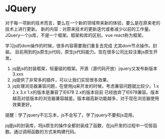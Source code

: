 # JQuery
对于每一项新的技术而言，要么在一个新的领域带来新的体验，要么是在原来老的技术上进行更新。
新的内容：对原来技术的更新迭代或者减少以前的工作量。
JQuery一个js库，不是一个框架。框架和库的区别。vue react称为框架。

学习js的dom操作的时候，很多内容需要我们重复去完成 尤其dom节点操作。封装。
目前用到的js原生js代码，原生js代码能力。现在很多公司比较注重js原生开发。

1. jq是js的封装框架，轻量级的框架。开源（源代码开放）jquery又发布新版本 3.xxx
2. jq提供了非常多的插件，可以让我们实现很多效果。
3. jq处理浏览器兼容问题，在使用jq来开发的时候，考虑兼容问题就比较少。1.x 2.x 3.x 1.x的版本是兼容了IE678 
    2.x的版本目前 已经放弃了IE678兼容。版本越高对低版本的浏览器兼容越差。版本越高新功能越多，对于现在浏览器使用
    效果更好。

提醒：学了jquery不忘忘本，js不会写了。学了jquery不要和js混用。

jq是js的封装库，将js原生的操作全都封装成了函数，在jq开发的过程中一切皆函数。通过调用函数的方式来构建代码。




